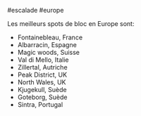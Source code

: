 #escalade #europe 

Les meilleurs spots de bloc en Europe sont:
- Fontainebleau, France
- Albarracin, Espagne
- Magic woods, Suisse
- Val di Mello, Italie
- Zillertal, Autriche
- Peak District, UK
- North Wales, UK
- Kjugekull, Suède
- Goteborg, Suède
- Sintra, Portugal 